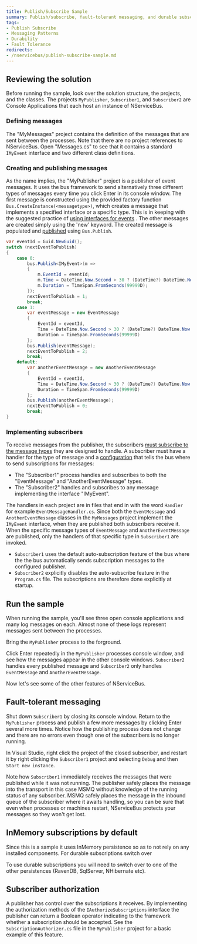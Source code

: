 ```yaml
---
title: Publish/Subscribe Sample
summary: Publish/subscribe, fault-tolerant messaging, and durable subscriptions.
tags:
- Publish Subscribe
- Messaging Patterns
- Durability
- Fault Tolerance
redirects:
- /nservicebus/publish-subscribe-sample.md
--- 
```


## Reviewing the solution

Before running the sample, look over the solution structure, the projects, and the classes. The projects `MyPublisher`, `Subscriber1`, and `Subscriber2` are Console Applications that each host an instance of NServiceBus. 

### Defining messages

The "MyMessages" project contains the definition of the messages that are sent between the processes. Note that there are no project references to NServiceBus. Open "Messages.cs" to see that it contains a standard `IMyEvent` interface and two different class definitions.

### Creating and publishing messages

As the name implies, the "MyPublisher" project is a publisher of event messages. It uses the bus framework to send alternatively three different types of messages every time you click Enter in its console window. The first message is constructed using the provided factory function `Bus.CreateInstance(<messagetype>)`, which creates a message that implements a specified interface or a specific type. This is in keeping with the suggested practice of [using interfaces for events](/nservicebus/messages-as-interfaces.md) . The other messages are created simply using the 'new' keyword. The created message is populated and
[published](/nservicebus/how-to-pub-sub-with-nservicebus.md) using `Bus.Publish`.

```C#
var eventId = Guid.NewGuid();
switch (nextEventToPublish)
{
    case 0:
        bus.Publish<IMyEvent>(m =>
        {
            m.EventId = eventId;
            m.Time = DateTime.Now.Second > 30 ? (DateTime?) DateTime.Now : null;
            m.Duration = TimeSpan.FromSeconds(99999D);
        });
        nextEventToPublish = 1;
        break;
    case 1:
        var eventMessage = new EventMessage
        {
            EventId = eventId,
            Time = DateTime.Now.Second > 30 ? (DateTime?) DateTime.Now : null,
            Duration = TimeSpan.FromSeconds(99999D)
        };
        bus.Publish(eventMessage);
        nextEventToPublish = 2;
        break;
    default:
        var anotherEventMessage = new AnotherEventMessage
        {
            EventId = eventId,
            Time = DateTime.Now.Second > 30 ? (DateTime?) DateTime.Now : null,
            Duration = TimeSpan.FromSeconds(99999D)
        };
        bus.Publish(anotherEventMessage);
        nextEventToPublish = 0;
        break;
}
```

### Implementing subscribers

To receive messages from the publisher, the subscribers [must subscribe to the message types](/nservicebus/how-to-pub-sub-with-nservicebus.md) they are designed to handle. A subscriber must have a handler for the type of message and a [configuration](/nservicebus/publish-subscribe-configuration.md) that tells the bus where to send subscriptions for messages:

 * The "Subscriber1" process handles and subscribes to both the "EventMessage" and "AnotherEventMessage" types.
 * The "Subscriber2" handles and subscribes to any message implementing the interface "IMyEvent".

The handlers in each project are in files that end in with the word `Handler` for example `EventMessageHandler.cs`. Since both the
`EventMessage` and `AnotherEventMessage` classes in the `MyMessages` project implement the `IMyEvent` interface, when they are published both subscribers receive it. When the specific message types of `EventMessage` and `AnotherEventMessage` are published, only the handlers of that specific type in `Subscriber1` are invoked.

 * `Subscriber1` uses the default auto-subscription feature of the bus where the the bus automatically sends subscription messages to the configured publisher.
 * `Subscriber2` explicitly disables the auto-subscribe feature in the `Program.cs` file. The subscriptions are therefore done explicitly at startup.

## Run the sample

When running the sample, you'll see three open console applications and many log messages on each. Almost none of these logs represent messages sent between the processes.

Bring the `MyPublisher` process to the forground.

Click Enter repeatedly in the `MyPublisher` processes console window, and see how the messages appear in the other console windows.
`Subscriber2` handles every published message and `Subscriber2` only handles `EventMessage` and `AnotherEventMessage`.

Now let's see some of the other features of NServiceBus.

## Fault-tolerant messaging

Shut down `Subscriber1` by closing its console window. Return to the `MyPublisher` process and publish a few more messages by clicking Enter several more times. Notice how the publishing process does not change and there are no errors even though one of the subscribers is no longer running.

In Visual Studio, right click the project of the closed subscriber, and restart it by right clicking the `Subscriber1` project and selecting `Debug` and then `Start new instance`. 

Note how `Subscriber1` immediately receives the messages that were published while it was not running. The publisher safely places the message into the transport in this case MSMQ without knowledge of the running status of any subscriber. MSMQ safely places the message in the inbound queue of the subscriber where it awaits handling, so you can be sure that even when processes or machines restart, NServiceBus protects your messages so they won't get lost.

## InMemory subscriptions by default

Since this is a sample it uses InMemory persistence so as to not rely on any installed components. For durable subscriptions switch over 

To use durable subscriptions you will need to switch over to one of the other persistences (RavenDB, SqlServer, NHibernate etc).

## Subscriber authorization

A publisher has control over the subscriptions it receives. By implementing the authorization methods of the `IAuthorizeSubscriptions` interface the publisher can return a Boolean operator indicating to the framework whether a subscription should be accepted. See the `SubscriptionAuthorizer.cs` file in the `MyPublisher` project for a basic example of this feature.